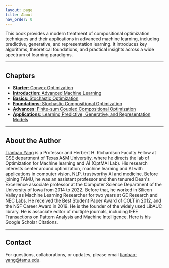 ```yaml
---
layout: page
title: About
nav_order: 0
---
```


This book provides a modern treatment of compositional optimization techniques and their applications in advanced machine learning, including predictive, generative, and representation learning. It introduces key algorithms, theoretical foundations, and practical insights across a wide spectrum of learning paradigms.

---

## Chapters

- [**Starter**: Convex Optimization](chapter1.md)  
- [**Introduction**: Advanced Machine Learning](chapter2.md)  
- [**Basics**: Stochastic Optimization](chapter3.md)   
- [**Foundations**: Stochastic Compositional Optimization](chapter4.md)    
- [**Advances**: Finite-sum Coupled Compositional Optimization](chapter5.md)   
- [**Applications**: Learning Predictive, Generative, and Representation Models](chapter6.md)   

---

## About the Author

<a href="https://people.tamu.edu/~tianbao-yang/index.html">Tianbao Yang</a> is a Professor and Herbert H. Richardson Faculty Fellow at CSE department of Texas A&M University, where he directs the lab of Optimization for Machine learning and AI (OptMAI Lab). His research interests center around optimization, machine learning and AI with applications in computer vision, NLP, trustworthy AI and medicine. Before joining TAMU, he was an assistant professor and then tenured Dean's Excellence associate professor at the Computer Science Department of the University of Iowa from 2014 to 2022. Before that, he worked in Silicon Valley as Machine Learning Researcher for two years at GE Research and NEC Labs. He received the Best Student Paper Award of COLT in 2012, and the NSF Career Award in 2019. He is the founder of the widely used LibAUC library. He is associate editor of multiple journals, including IEEE Transactions on Pattern Analysis and Machine Intelligence. Here is his Google Scholar Citations. 

---

## Contact

For questions, collaborations, or updates, please email [tianbao-yang@tamu.edu](mailto:tianbao-yang@tamu.edu).


